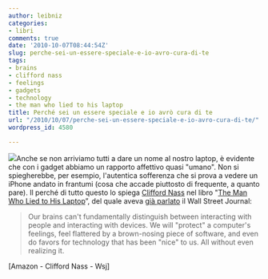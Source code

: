 ```yaml
---
author: leibniz
categories:
- libri
comments: true
date: '2010-10-07T08:44:54Z'
slug: perche-sei-un-essere-speciale-e-io-avro-cura-di-te
tags:
- brains
- clifford nass
- feelings
- gadgets
- technology
- the man who lied to his laptop
title: Perché sei un essere speciale e io avrò cura di te
url: "/2010/10/07/perche-sei-un-essere-speciale-e-io-avro-cura-di-te/"
wordpress_id: 4580

---
```

![](http://si.wsj.net/public/resources/images/ED-AM188_bkrvla_DV_20100909174941.jpg)Anche se non arriviamo tutti a dare un nome al nostro laptop, è evidente che con i gadget abbiamo un rapporto affettivo quasi "umano". Non si spiegherebbe, per esempio, l'autentica sofferenza che si prova a vedere un iPhone andato in frantumi (cosa che accade piuttosto di frequente, a quanto pare). Il perché di tutto questo lo spiega [Clifford Nass](http://www.cliffordnass.com/book/index.php) nel libro "[The Man Who Lied to His Laptop](http://www.amazon.com/Man-Who-Lied-Laptop-Relationships/dp/1617230014)”, del quale aveva [già parlato](http://online.wsj.com/article/SB10001424052748703453804575480662661839080.html) il Wall Street Journal:


> Our brains can't fundamentally distinguish between interacting with people and interacting with devices. We will "protect" a computer's feelings, feel flattered by a brown-nosing piece of software, and even do favors for technology that has been "nice" to us. All without even realizing it.


[Amazon - Clifford Nass - Wsj]
